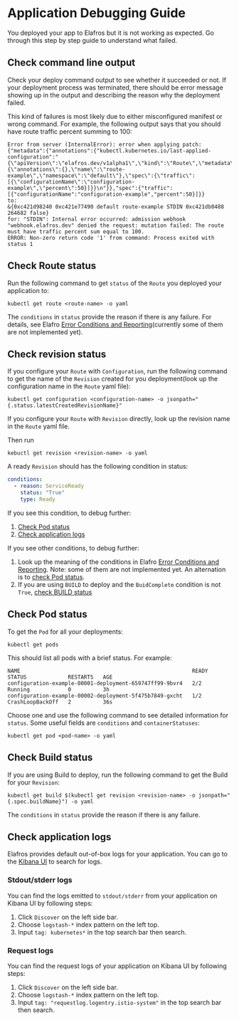 # Application Debugging Guide

You deployed your app to Elafros but it is not working as expected. Go through
this step by step guide to understand what failed.

## Check command line output

Check your deploy command output to see whether it succeeded or not. If your
deployment process was terminated, there should be error message showing up in
the output and describing the reason why the deployment failed.

This kind of failures is most likely due to either misconfigured manifest or wrong
command. For example, the following output says that you should have route
traffic percent summing to 100:

```
Error from server (InternalError): error when applying patch:
{"metadata":{"annotations":{"kubectl.kubernetes.io/last-applied-configuration":"{\"apiVersion\":\"elafros.dev/v1alpha1\",\"kind\":\"Route\",\"metadata\":{\"annotations\":{},\"name\":\"route-example\",\"namespace\":\"default\"},\"spec\":{\"traffic\":[{\"configurationName\":\"configuration-example\",\"percent\":50}]}}\n"}},"spec":{"traffic":[{"configurationName":"configuration-example","percent":50}]}}
to:
&{0xc421d98240 0xc421e77490 default route-example STDIN 0xc421db0488 264682 false}
for: "STDIN": Internal error occurred: admission webhook "webhook.elafros.dev" denied the request: mutation failed: The route must have traffic percent sum equal to 100.
ERROR: Non-zero return code '1' from command: Process exited with status 1
```

## Check Route status

Run the following command to get `status` of the `Route` you deployed your
application to:

```shell
kubectl get route <route-name> -o yaml
```

The `conditions` in `status` provide the reason if there is any failure. For
details, see Elafro
[Error Conditions and Reporting](../spec/errors.md)(currently some of them
are not implemented yet).

## Check revision status

If you configure your `Route` with `Configuration`, run the following command to
get the name of the `Revision` created for you deployment(look up the
configuration name in the `Route` yaml file):

```shell
kubectl get configuration <configuration-name> -o jsonpath="{.status.latestCreatedRevisionName}"
```

If you configure your `Route` with `Revision` directly, look up the revision
name in the `Route` yaml file.

Then run

```shell
kebuctl get revision <revision-name> -o yaml
```

A ready `Revision` should has the following condition in status:

```yaml
conditions:
  - reason: ServiceReady
    status: "True"
    type: Ready
```

If you see this condition, to debug further:

  1. [Check Pod status](#check-pod-status)
  1. [Check application logs](#check-application-logs)

If you see other conditions, to debug further:

  1. Look up the meaning of the conditions in Elafro
     [Error Conditions and Reporting](../spec/errors.md). Note: some of them
     are not implemented yet. An alternation is to
     [check Pod status](#check-pod-status).
  1. If you are using `BUILD` to deploy and the `BuidComplete` condition is not
     `True`, [check BUILD status](#check-build-status)

## Check Pod status

To get the `Pod` for all your deployments:

```shell
kubectl get pods
```

This should list all pods with a brief status. For example:

```
NAME                                                      READY     STATUS             RESTARTS   AGE
configuration-example-00001-deployment-659747ff99-9bvr4   2/2       Running            0          3h
configuration-example-00002-deployment-5f475b7849-gxcht   1/2       CrashLoopBackOff   2          36s
```

Choose one and use the following command to see detailed information for `status`.
Some useful fields are `conditions` and `containerStatuses`:

```shell
kubectl get pod <pod-name> -o yaml

```

## Check Build status

If you are using Build to deploy, run the following command to get the Build for
your `Revision`:

```shell
kubectl get build $(kubectl get revision <revision-name> -o jsonpath="{.spec.buildName}") -o yaml
```

The `conditions` in `status` provide the reason if there is any failure.

## Check application logs

Elafros provides default out-of-box logs for your application. You can go to the
[Kibana UI](http://localhost:8001/api/v1/namespaces/monitoring/services/kibana-logging/proxy/app/kibana)
to search for logs.

### Stdout/stderr logs

You can find the logs emitted to `stdout/stderr` from your application on
Kibana UI by following steps:

1. Click `Discover` on the left side bar.
1. Choose `logstash-*` index pattern on the left top.
1. Input `tag: kubernetes*` in the top search bar then search.

### Request logs

You can find the request logs of your application on Kibana UI by following
steps:

1. Click `Discover` on the left side bar.
1. Choose `logstash-*` index pattern on the left top.
1. Input `tag: "requestlog.logentry.istio-system"` in the top search bar then
   search.
